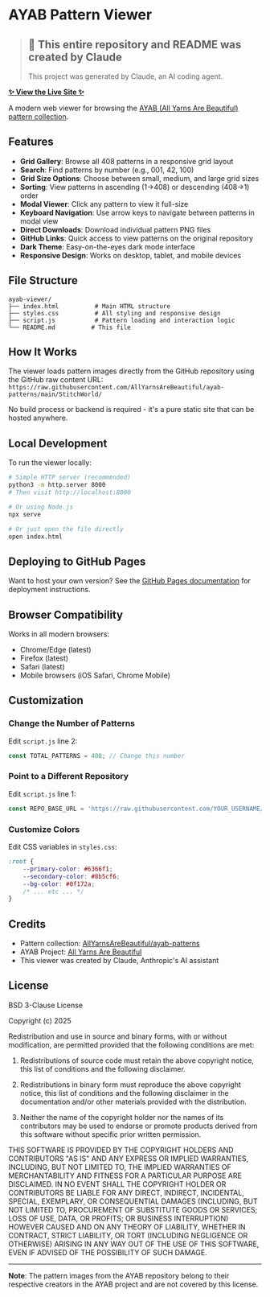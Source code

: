 # AYAB Pattern Viewer

> ## 🤖 This entire repository and README was created by Claude
> This project was generated by Claude, an AI coding agent.

**[✨ View the Live Site ✨](https://sequoia-hope.github.io/ayab-patterns-webviewer/)**

A modern web viewer for browsing the [AYAB (All Yarns Are Beautiful) pattern collection](https://github.com/AllYarnsAreBeautiful/ayab-patterns).

## Features

- **Grid Gallery**: Browse all 408 patterns in a responsive grid layout
- **Search**: Find patterns by number (e.g., 001, 42, 100)
- **Grid Size Options**: Choose between small, medium, and large grid sizes
- **Sorting**: View patterns in ascending (1→408) or descending (408→1) order
- **Modal Viewer**: Click any pattern to view it full-size
- **Keyboard Navigation**: Use arrow keys to navigate between patterns in modal view
- **Direct Downloads**: Download individual pattern PNG files
- **GitHub Links**: Quick access to view patterns on the original repository
- **Dark Theme**: Easy-on-the-eyes dark mode interface
- **Responsive Design**: Works on desktop, tablet, and mobile devices

## File Structure

```
ayab-viewer/
├── index.html          # Main HTML structure
├── styles.css          # All styling and responsive design
├── script.js           # Pattern loading and interaction logic
└── README.md          # This file
```

## How It Works

The viewer loads pattern images directly from the GitHub repository using the GitHub raw content URL:
`https://raw.githubusercontent.com/AllYarnsAreBeautiful/ayab-patterns/main/StitchWorld/`

No build process or backend is required - it's a pure static site that can be hosted anywhere.

## Local Development

To run the viewer locally:

```bash
# Simple HTTP server (recommended)
python3 -m http.server 8000
# Then visit http://localhost:8000

# Or using Node.js
npx serve

# Or just open the file directly
open index.html
```

## Deploying to GitHub Pages

Want to host your own version? See the [GitHub Pages documentation](https://docs.github.com/en/pages/getting-started-with-github-pages/creating-a-github-pages-site) for deployment instructions.

## Browser Compatibility

Works in all modern browsers:
- Chrome/Edge (latest)
- Firefox (latest)
- Safari (latest)
- Mobile browsers (iOS Safari, Chrome Mobile)

## Customization

### Change the Number of Patterns

Edit `script.js` line 2:
```javascript
const TOTAL_PATTERNS = 408; // Change this number
```

### Point to a Different Repository

Edit `script.js` line 1:
```javascript
const REPO_BASE_URL = 'https://raw.githubusercontent.com/YOUR_USERNAME/YOUR_REPO/main/FOLDER/';
```

### Customize Colors

Edit CSS variables in `styles.css`:
```css
:root {
    --primary-color: #6366f1;
    --secondary-color: #8b5cf6;
    --bg-color: #0f172a;
    /* ... etc ... */
}
```

## Credits

- Pattern collection: [AllYarnsAreBeautiful/ayab-patterns](https://github.com/AllYarnsAreBeautiful/ayab-patterns)
- AYAB Project: [All Yarns Are Beautiful](http://ayab-knitting.com/)
- This viewer was created by Claude, Anthropic's AI assistant

## License

BSD 3-Clause License

Copyright (c) 2025

Redistribution and use in source and binary forms, with or without modification, are permitted provided that the following conditions are met:

1. Redistributions of source code must retain the above copyright notice, this list of conditions and the following disclaimer.

2. Redistributions in binary form must reproduce the above copyright notice, this list of conditions and the following disclaimer in the documentation and/or other materials provided with the distribution.

3. Neither the name of the copyright holder nor the names of its contributors may be used to endorse or promote products derived from this software without specific prior written permission.

THIS SOFTWARE IS PROVIDED BY THE COPYRIGHT HOLDERS AND CONTRIBUTORS "AS IS" AND ANY EXPRESS OR IMPLIED WARRANTIES, INCLUDING, BUT NOT LIMITED TO, THE IMPLIED WARRANTIES OF MERCHANTABILITY AND FITNESS FOR A PARTICULAR PURPOSE ARE DISCLAIMED. IN NO EVENT SHALL THE COPYRIGHT HOLDER OR CONTRIBUTORS BE LIABLE FOR ANY DIRECT, INDIRECT, INCIDENTAL, SPECIAL, EXEMPLARY, OR CONSEQUENTIAL DAMAGES (INCLUDING, BUT NOT LIMITED TO, PROCUREMENT OF SUBSTITUTE GOODS OR SERVICES; LOSS OF USE, DATA, OR PROFITS; OR BUSINESS INTERRUPTION) HOWEVER CAUSED AND ON ANY THEORY OF LIABILITY, WHETHER IN CONTRACT, STRICT LIABILITY, OR TORT (INCLUDING NEGLIGENCE OR OTHERWISE) ARISING IN ANY WAY OUT OF THE USE OF THIS SOFTWARE, EVEN IF ADVISED OF THE POSSIBILITY OF SUCH DAMAGE.

---

**Note**: The pattern images from the AYAB repository belong to their respective creators in the AYAB project and are not covered by this license.

